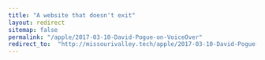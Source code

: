 ```yaml
---
title: "A website that doesn't exit"
layout: redirect
sitemap: false
permalink: "/apple/2017-03-10-David-Pogue-on-VoiceOver"
redirect_to:  "http://missourivalley.tech/apple/2017-03-10-David-Pogue-on-VoiceOver"
---
```

